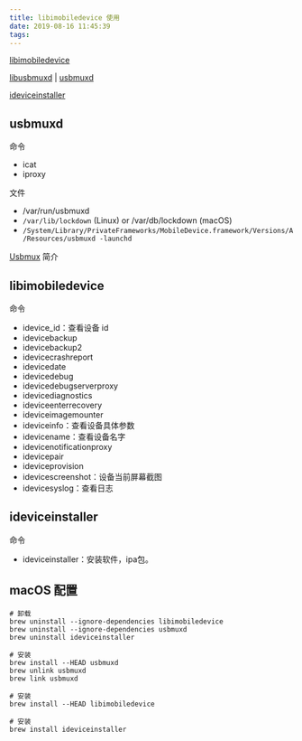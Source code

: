 ```yaml
---
title: libimobiledevice 使用
date: 2019-08-16 11:45:39
tags:
---
```


[libimobiledevice](https://github.com/libimobiledevice/libimobiledevice)

[libusbmuxd](https://github.com/libimobiledevice/libusbmuxd) | [usbmuxd](https://github.com/libimobiledevice/usbmuxd)

[ideviceinstaller](https://github.com/libimobiledevice/ideviceinstaller)



## usbmuxd

命令

- icat   
- iproxy

文件

- /var/run/usbmuxd
- `/var/lib/lockdown` (Linux) or /var/db/lockdown (macOS)
- `/System/Library/PrivateFrameworks/MobileDevice.framework/Versions/A/Resources/usbmuxd -launchd`

[Usbmux](https://www.theiphonewiki.com/wiki/Usbmux) 简介



## libimobiledevice

命令

- idevice_id：查看设备 id
- idevicebackup
- idevicebackup2
- idevicecrashreport
- idevicedate
- idevicedebug
- idevicedebugserverproxy
- idevicediagnostics
- ideviceenterrecovery
- ideviceimagemounter
- ideviceinfo：查看设备具体参数
- idevicename：查看设备名字
- idevicenotificationproxy
- idevicepair
- ideviceprovision
- idevicescreenshot：设备当前屏幕截图
- idevicesyslog：查看日志



## ideviceinstaller

命令

- ideviceinstaller：安装软件，ipa包。



## macOS 配置

```shell
# 卸载
brew uninstall --ignore-dependencies libimobiledevice
brew uninstall --ignore-dependencies usbmuxd
brew uninstall ideviceinstaller

# 安装
brew install --HEAD usbmuxd
brew unlink usbmuxd
brew link usbmuxd

# 安装
brew install --HEAD libimobiledevice

# 安装
brew install ideviceinstaller
```



